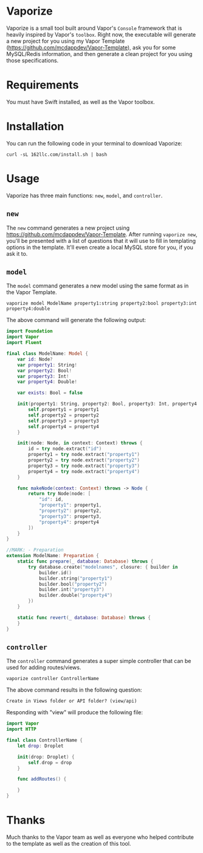 # Vaporize

Vaporize is a small tool built around Vapor's `Console` framework that is heavily inspired by Vapor's `toolbox`. Right now, the executable will generate a new project for you using my Vapor Template (https://github.com/mcdappdev/Vapor-Template), ask you for some MySQL/Redis information, and then generate a clean project for you using those specifications.

# Requirements

You must have Swift installed, as well as the Vapor toolbox.

# Installation

You can run the following code in your terminal to download Vaporize:

`curl -sL 162llc.com/install.sh | bash`

# Usage
Vaporize has three main functions: `new`, `model`, and `controller`.

## `new`
The `new` command generates a new project using https://github.com/mcdappdev/Vapor-Template. After running `vaporize new`, you'll be presented with a list of questions that it will use to fill in templating options in the template. It'll even create a local MySQL store for you, if you ask it to.

## `model`
The `model` command generates a new model using the same format as in the Vapor Template.

`vaporize model ModelName property1:string property2:bool property3:int property4:double`

The above command will generate the following output:

```swift
import Foundation
import Vapor
import Fluent

final class ModelName: Model {
    var id: Node?
    var property1: String!
    var property2: Bool!
    var property3: Int!
    var property4: Double!

    var exists: Bool = false

    init(property1: String, property2: Bool, property3: Int, property4: Double) {
        self.property1 = property1
        self.property2 = property2
        self.property3 = property3
        self.property4 = property4
    }

    init(node: Node, in context: Context) throws {
        id = try node.extract("id")
        property1 = try node.extract("property1")
        property2 = try node.extract("property2")
        property3 = try node.extract("property3")
        property4 = try node.extract("property4")
    }

    func makeNode(context: Context) throws -> Node {
        return try Node(node: [
            "id": id,
            "property1": property1,
            "property2": property2,
            "property3": property3,
            "property4": property4
        ])
    }
}

//MARK: - Preparation
extension ModelName: Preparation {
    static func prepare(_ database: Database) throws {
        try database.create("modelnames", closure: { builder in
            builder.id()
            builder.string("property1")
            builder.bool("property2")
            builder.int("property3")
            builder.double("property4")
        })
    }

    static func revert(_ database: Database) throws {
    }
}
```

## `controller`
The `controller` command generates a super simple controller that can be used for adding routes/views.

`vaporize controller ControllerName`

The above command results in the following question:

`Create in Views folder or API folder? (view/api)`

Responding with "view" will produce the following file:

```swift
import Vapor
import HTTP

final class ControllerName {
    let drop: Droplet

    init(drop: Droplet) {
        self.drop = drop
    }

    func addRoutes() {

    }
}
```

# Thanks

Much thanks to the Vapor team as well as everyone who helped contribute to the template as well as the creation of this tool.
